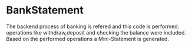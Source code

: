 # BankStatement
The backend process of banking is refered and this code is performed. operations like withdraw,deposit and checking the balance were included. Based on the performed operations a Mini-Statement is generated.
